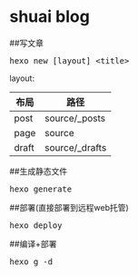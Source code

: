 # shuai blog

##写文章

<pre>hexo new [layout] &lt;title></pre>
layout:

| 布局 | 路径 |
| ------| ------ |
| post | source/_posts |
| page | source |
| draft | source/_drafts |

##生成静态文件
<pre>hexo generate</pre>

##部署(直接部署到远程web托管)
<pre>hexo deploy</pre>

##编译+部署
<pre>hexo g -d</pre>